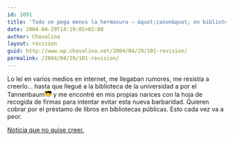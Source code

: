 ```yaml
---
id: 1091
title: 'Todo se pega menos la hermosura – &quot;canon&quot; en bibliotecas'
date: 2004-04-29T14:19:01+02:00
author: Chavalina
layout: revision
guid: http://www.wp.chavalina.net/2004/04/29/101-revision/
permalink: /2004/04/29/101-revision/
---
```

Lo leí en varios medios en internet, me llegaban rumores, me resistía a creerlo… hasta que llegué a la biblioteca de la universidad a por el Tannenbaum<img src="/imagenes/emoticonos/gafas.gif" alt="emoticono gafas" width="16" height="16" /> y me encontré en mis propias narices con la hoja de recogida de firmas para intentar evitar esta nueva barbaridad. Quieren cobrar por el préstamo de libros en bibliotecas públicas. Esto cada vez va a peor.

<a href="http://www.internautas.org/article.php?sid=1660&mode=thread&order=0" target="_blank">Noticia que no quise creer.</a>